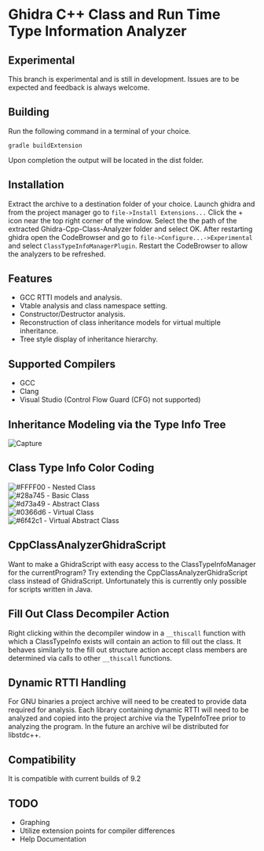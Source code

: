 Ghidra C++ Class and Run Time Type Information Analyzer
=======================================================

Experimental
------------

This branch is experimental and is still in development. Issues are to be expected and feedback is always welcome.

Building
--------

Run the following command in a terminal of your choice.

`gradle buildExtension`

Upon completion the output will be located in the dist folder.

Installation
------------

Extract the archive to a destination folder of your choice.
Launch ghidra and from the project manager go to `file->Install Extensions...`
Click the + icon near the top right corner of the window.
Select the the path of the extracted Ghidra-Cpp-Class-Analyzer folder and select OK.
After restarting ghidra open the CodeBrowser and go to `file->Configure...->Experimental` and select `ClassTypeInfoManagerPlugin`. Restart the CodeBrowser to allow the analyzers to be refreshed.

Features
--------

* GCC RTTI models and analysis.
* Vtable analysis and class namespace setting.
* Constructor/Destructor analysis.
* Reconstruction of class inheritance models for virtual multiple inheritance.
* Tree style display of inheritance hierarchy.

Supported Compilers
-------------------

* GCC
* Clang
* Visual Studio (Control Flow Guard (CFG) not supported)

Inheritance Modeling via the Type Info Tree
-------------------------------------------

![Capture](https://user-images.githubusercontent.com/46897303/86498580-62295580-bd54-11ea-9434-d1b3e6e40a4c.PNG)

Class Type Info Color Coding
----------------------------

![#FFFF00](https://via.placeholder.com/15/ffff00/000000?text=+) - Nested Class  
![#28a745](https://via.placeholder.com/15/28a745/000000?text=+) - Basic Class  
![#d73a49](https://via.placeholder.com/15/d73a49/000000?text=+) - Abstract Class  
![#0366d6](https://via.placeholder.com/15/0366d6/000000?text=+) - Virtual Class  
![#6f42c1](https://via.placeholder.com/15/6f42c1/000000?text=+) - Virtual Abstract Class  

CppClassAnalyzerGhidraScript
----------------------------

Want to make a GhidraScript with easy access to the ClassTypeInfoManager for the currentProgram? Try extending the CppClassAnalyzerGhidraScript class instead of GhidraScript. Unfortunately this is currently only possible for scripts written in Java.

Fill Out Class Decompiler Action
--------------------------------

Right clicking within the decompiler window in a `__thiscall` function with which a ClassTypeInfo exists will contain an action to fill out the class. It behaves similarly to the fill out structure action accept class members are determined via calls to other `__thiscall` functions.

Dynamic RTTI Handling
---------------------

For GNU binaries a project archive will need to be created to provide data required for analysis. Each library containing dynamic RTTI will need to be analyzed and copied into the project archive via the TypeInfoTree prior to analyzing the program. In the future an archive wil be distributed for libstdc++.

Compatibility
-------------

It is compatible with current builds of 9.2

TODO
----

* Graphing
* Utilize extension points for compiler differences
* Help Documentation
